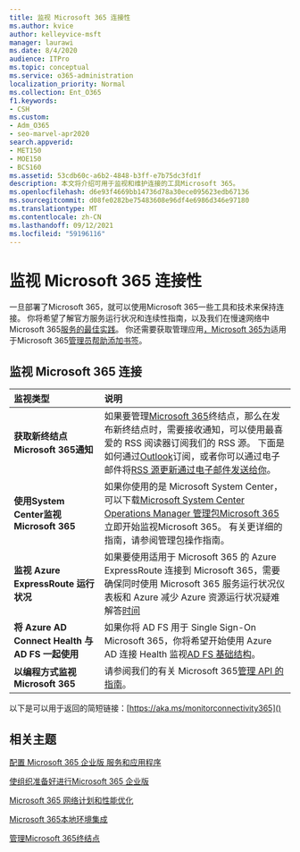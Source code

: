 ```yaml
---
title: 监视 Microsoft 365 连接性
ms.author: kvice
author: kelleyvice-msft
manager: laurawi
ms.date: 8/4/2020
audience: ITPro
ms.topic: conceptual
ms.service: o365-administration
localization_priority: Normal
ms.collection: Ent_O365
f1.keywords:
- CSH
ms.custom:
- Adm_O365
- seo-marvel-apr2020
search.appverid:
- MET150
- MOE150
- BCS160
ms.assetid: 53cdb60c-a6b2-4848-b3ff-e7b75dc3fd1f
description: 本文将介绍可用于监视和维护连接的工具Microsoft 365。
ms.openlocfilehash: d6e93f4669bb14736d78a30ece095623edb67136
ms.sourcegitcommit: d08fe0282be75483608e96df4e6986d346e97180
ms.translationtype: MT
ms.contentlocale: zh-CN
ms.lasthandoff: 09/12/2021
ms.locfileid: "59196116"
---
```

# <a name="monitor-microsoft-365-connectivity"></a>监视 Microsoft 365 连接性

一旦部署了Microsoft 365，就可以使用Microsoft 365一些工具和技术来保持连接。 你将希望了解官方服务运行状况和连续性[](/office365/servicedescriptions/office-365-platform-service-description/service-health-and-continuity)指南，以及我们在慢速网络中Microsoft 365[服务的最佳实践](https://support.office.com/article/fd16c8d2-4799-4c39-8fd7-045f06640166)。 你还需要获取管理应用[，Microsoft 365为](https://blogs.office.com/2015/03/13/administer-on-the-go-with-the-updated-office-365-admin-app/)适用于Microsoft 365[管理员帮助添加书签](https://support.office.com/article/17d3ff3f-3601-466e-b5a1-482b31cfb791)。
  
## <a name="monitoring-microsoft-365-connectivity"></a>监视 Microsoft 365 连接

|监视类型 |说明 |
|:-----|:-----|
|**获取新终结点Microsoft 365通知** <br/> |如果要管理[Microsoft 365](https://support.office.com/article/99cab9d4-ef59-4207-9f2b-3728eb46bf9a)终结点，那么在发布新终结点时，需要接收通知，可以使用最喜爱的 RSS 阅读器订阅我们的 RSS 源。 下面是如何通过[Outlook](https://go.microsoft.com/fwlink/p/?LinkId=532416)订阅，或者你可以通过电子邮件将[RSS 源更新通过电子邮件发送给你](https://go.microsoft.com/fwlink/p/?LinkId=532417)。  <br/> |
|**使用System Center监视Microsoft 365** <br/> |如果你使用的是 Microsoft System Center，可以下载[Microsoft System Center Operations Manager 管理包Microsoft 365](https://www.microsoft.com/download/details.aspx?id=103379)立即开始监视Microsoft 365。 有关更详细的指南，请参阅管理包操作指南。 <br/> |
|**监视 Azure ExpressRoute 运行状况** <br/> |如果要使用适用于 Microsoft 365 的 Azure ExpressRoute 连接到 Microsoft 365，需要确保同时使用 Microsoft 365 服务运行状况仪表板和 Azure 减少 Azure 资源运行状况疑难解答[时间](https://azure.microsoft.com/blog/reduce-troubleshooting-time-with-azure-resource-health/) <br/> |
|**将 Azure AD Connect Health 与 AD FS 一起使用** <br/> |如果你将 AD FS 用于 Single Sign-On Microsoft 365，你将希望开始使用 Azure AD 连接 Health 监视[AD FS 基础结构](/azure/active-directory/hybrid/how-to-connect-health-adfs)。  <br/> |
|**以编程方式监视Microsoft 365** <br/> |请参阅我们的有关 Microsoft 365[管理 API 的指南](/office/office-365-management-api/office-365-management-apis-overview)。  <br/> |

以下是可以用于返回的简短链接：[https://aka.ms/monitorconnectivity365]()
  
## <a name="related-topics"></a>相关主题

[配置 Microsoft 365 企业版 服务和应用程序](configure-services-and-applications.md)
  
[使组织准备好进行Microsoft 365 企业版](get-your-organization-ready-for-office-365.md)
  
[Microsoft 365 网络计划和性能优化](network-planning-and-performance.md)
  
[Microsoft 365本地环境集成](microsoft-365-integration.md)
  
[管理Microsoft 365终结点](managing-office-365-endpoints.md)
